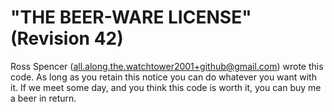 # "THE BEER-WARE LICENSE" (Revision 42)

<!-- markdownlint-disable -->

Ross Spencer (all.along.the.watchtower2001+github@gmail.com) wrote this code.
As long as you retain this notice you can do whatever you want with it. If we
meet some day, and you think this code is worth it, you can buy me a beer in
return.
